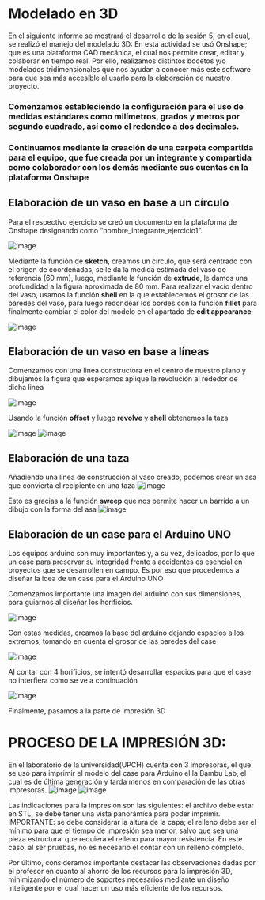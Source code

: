 # Modelado en 3D

En el siguiente informe se mostrará el desarrollo de la sesión 5; en el cual, se realizó el manejo del modelado 3D:
En esta actividad se usó Onshape; que es una plataforma CAD mecánica, el cual nos permite crear, editar y colaborar en tiempo real. Por ello, realizamos distintos bocetos y/o modelados tridimensionales que nos ayudan a conocer más este software para que sea más accesible al usarlo para la elaboración de nuestro proyecto.

### Comenzamos estableciendo la configuración para el uso de medidas estándares como milímetros, grados y metros por segundo cuadrado, así como el redondeo a dos decimales.
### Continuamos mediante la creación de una carpeta compartida para el equipo, que fue creada por un integrante y compartida como colaborador con los demás mediante sus cuentas en la plataforma Onshape

## Elaboración de un vaso en base a un círculo

Para el respectivo ejercicio se creó un documento en la plataforma de Onshape designando como “nombre_integrante_ejercicio1”.

![image](https://github.com/Jordan300105/FUNDAMENTOS-DE-DISE-O/assets/150297452/792066a5-e5c8-4d6f-9ac6-650e50ed5f69)


Mediante la función de **sketch**, creamos un círculo, que será centrado con el origen de coordenadas, se le da la medida estimada del vaso de referencia (60 mm), luego, mediante la función de **extrude**, le damos una profundidad a la figura aproximada de 80 mm. Para realizar el vacío dentro del vaso, usamos la función **shell** en la que establecemos el grosor de las paredes del vaso, para luego redondear los bordes con la función **fillet** para finalmente cambiar el color del modelo en el apartado de **edit appearance**

![image](https://github.com/Jordan300105/FUNDAMENTOS-DE-DISE-O/assets/150297452/7b83f447-8732-452a-ae7b-9194b3a4bfde)

## Elaboración de un vaso en base a líneas

Comenzamos con una linea constructora en el centro de nuestro plano y dibujamos la figura que esperamos aplique la revolución al rededor de dicha linea

![image](https://github.com/Jordan300105/FUNDAMENTOS-DE-DISE-O/assets/150297452/a3700024-4a1a-4145-a308-2ceb21550fcd)

Usando la función **offset** y luego **revolve** y **shell** obtenemos la taza

![image](https://github.com/Jordan300105/FUNDAMENTOS-DE-DISE-O/assets/150297452/63b98f1b-1e2a-4d7d-816e-d6845101599b) ![image](https://github.com/Jordan300105/FUNDAMENTOS-DE-DISE-O/assets/150297452/6f45c217-18c6-4688-bb42-945a07d3fac2)

## Elaboración de una taza

Añadiendo una línea de construcción al vaso creado, podemos crear un asa que convierta el recipiente en una taza
![image](https://github.com/Jordan300105/FUNDAMENTOS-DE-DISE-O/assets/150297452/4c693edb-3599-458e-9fe8-2b13718d1b70)

Esto es gracias a la función **sweep** que nos permite hacer un barrido a un dibujo con la forma del asa
![image](https://github.com/Jordan300105/FUNDAMENTOS-DE-DISE-O/assets/150297452/fc1618a3-126d-447a-af60-4e58aff241cd)

## Elaboración de un case para el Arduino UNO
Los equipos arduino son muy importantes y, a su vez, delicados, por lo que un case para preservar su integridad frente a accidentes es esencial en proyectos que se desarrollen en campo. Es por eso que procedemos a diseñar la idea de un case para el Arduino UNO

Comenzamos importante una imagen del arduino con sus dimensiones, para guiarnos al diseñar los horificios.

![image](https://github.com/Jordan300105/FUNDAMENTOS-DE-DISE-O/assets/150297452/44c50d6b-af43-4c55-988a-bfde5eefa102)

Con estas medidas, creamos la base del arduino dejando espacios a los extremos, tomando en cuenta el grosor de las paredes del case

![image](https://github.com/Jordan300105/FUNDAMENTOS-DE-DISE-O/assets/150297452/32fec506-99cd-420d-a3d8-29c3d27c23a2)

Al contar con 4 horificios, se intentó desarrollar espacios para que el case no interfiera como se ve a continuación

![image](https://github.com/Jordan300105/FUNDAMENTOS-DE-DISE-O/assets/150297452/1080d090-b64d-4f09-99a7-ce6c0bb9a459)


Finalmente, pasamos a la parte de impresión 3D

# PROCESO DE LA IMPRESIÓN 3D:

En el laboratorio de la universidad(UPCH) cuenta con 3 impresoras, el que se usó para imprimir el modelo del case para Arduino el la Bambu Lab, el cual es de última generación y tarda menos en comparación de las otras impresoras.
![image](https://github.com/Jordan300105/FUNDAMENTOS-DE-DISE-O/assets/150297452/ef853bf9-bdb8-46bb-ae9e-bcd8b265a033) ![image](https://github.com/Jordan300105/FUNDAMENTOS-DE-DISE-O/assets/150297452/9d66c8ab-78ce-4e4b-ae44-244d3158707a)


Las indicaciones para la impresión son las siguientes:  el archivo debe estar en STL, se debe tener una vista panorámica para poder imprimir.
IMPORTANTE: se debe considerar la altura de la capa; el relleno debe ser el mínimo para que el tiempo de impresión sea menor, salvo que sea una pieza estructural que requiera el relleno para mayor resistencia. En este caso, al ser pruebas, no es necesario el contar con un relleno completo.

 Por último, consideramos importante destacar las observaciones dadas por el profesor en cuanto al ahorro de los recursos para la impresión 3D, minimizando el número de soportes necesarios mediante un diseño inteligente por el cual hacer un uso más eficiente de los recursos.

